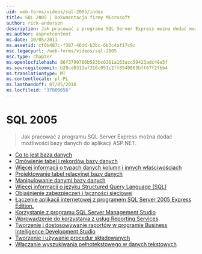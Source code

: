 ```yaml
---
uid: web-forms/videos/sql-2005/index
title: SQL 2005 | Dokumentacja firmy Microsoft
author: rick-anderson
description: Jak pracować z programu SQL Server Express można dodać możliwości bazy danych do aplikacji ASP.NET.
ms.author: aspnetcontent
ms.date: 10/05/2011
ms.assetid: cf0b487c-f387-46dd-b3bc-6b3c4af17c9c
msc.legacyurl: /web-forms/videos/sql-2005
msc.type: chapter
ms.openlocfilehash: 86f3799786b583bc6361a163acc59423adc48a5f
ms.sourcegitcommit: b28cd0313af316c051c2ff8549865bff67f2fbb4
ms.translationtype: MT
ms.contentlocale: pl-PL
ms.lasthandoff: 07/05/2018
ms.locfileid: "37809656"
---
```

<a name="sql-2005"></a>SQL 2005
====================
> Jak pracować z programu SQL Server Express można dodać możliwości bazy danych do aplikacji ASP.NET.


- [Co to jest baza danych](what-is-a-database.md)
- [Omówienie tabel i rekordów bazy danych](understanding-database-tables-and-records.md)
- [Więcej informacji o typach danych kolumn i innych właściwościach](more-about-column-data-types-and-other-properties.md)
- [Projektowanie tabel relacyjnej bazy danych](designing-relational-database-tables.md)
- [Manipulowanie danymi bazy danych](manipulating-database-data.md)
- [Więcej informacji o języku Structured Query Language (SQL)](more-structured-query-language.md)
- [Objaśnienie zabezpieczeń i łączności sieciowej](understanding-security-and-network-connectivity.md)
- [Łączenie aplikacji internetowej z programem SQL Server 2005 Express Edition.](connecting-your-web-application-to-sql-server-2005-express-edition.md)
- [Korzystanie z programu SQL Server Management Studio](using-sql-server-management-studio.md)
- [Wprowadzenie do korzystania z usług Reporting Services](getting-started-with-reporting-services.md)
- [Tworzenie i dostosowywanie raportów w programie Business Intelligence Development Studio](building-and-customizing-reports-in-business-intelligence-development-studio.md)
- [Tworzenie i używanie procedur składowanych](creating-and-using-stored-procedures.md)
- [Włączanie wyszukiwania pełnotekstowego w danych tekstowych](enabling-full-text-search-in-your-text-data.md)
